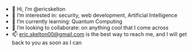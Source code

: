 - 👋 Hi, I’m @ericskelton
- 👀 I’m interested in: security, web development, Artificial Intelligence
- 🌱 I’m currently learning: Quantum Computing
- 💞️ I’m looking to collaborate: on anything cool that I come across
- 📫 eric.skelton00@gmail.com is the best way to reach me, and I will get back to you as soon as I can

<!---
ericskelton/ericskelton is a ✨ special ✨ repository because its `README.md` (this file) appears on your GitHub profile.
You can click the Preview link to take a look at your changes.
--->

